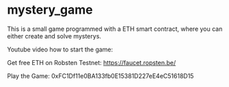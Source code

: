 # mystery_game
This is a small game programmed with a ETH smart contract, where you can either create and solve mysterys. 

Youtube video how to start the game: 

Get free ETH on Robsten Testnet: https://faucet.ropsten.be/

Play the Game: 0xFC1Df11e0BA133fb0E15381D227eE4eC51618D15


